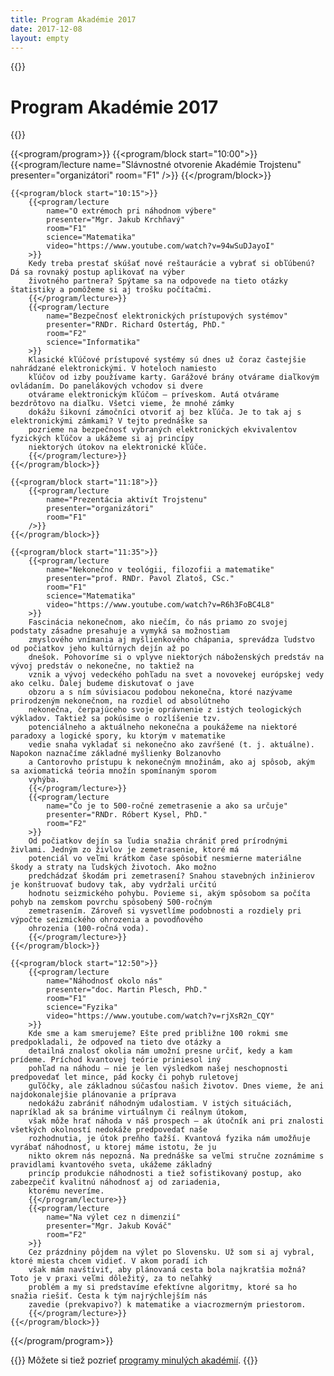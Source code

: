 ```yaml
---
title: Program Akadémie 2017
date: 2017-12-08
layout: empty
---
```


{{<prose class="py-10 sm:py-16">}}
# Program Akadémie 2017
{{</prose>}}

{{<program/program>}}
    {{<program/block start="10:00">}}
        {{<program/lecture
            name="Slávnostné otvorenie Akadémie Trojstenu"
            presenter="organizátori"
            room="F1"
        />}}
    {{</program/block>}}

    {{<program/block start="10:15">}}
        {{<program/lecture
            name="O extrémoch pri náhodnom výbere"
            presenter="Mgr. Jakub Krchňavý"
            room="F1"
            science="Matematika"
            video="https://www.youtube.com/watch?v=94wSuDJayoI"
        >}}
        Kedy treba prestať skúšať nové reštaurácie a vybrať si obľúbenú? Dá sa rovnaký postup aplikovať na výber
        životného partnera? Spýtame sa na odpovede na tieto otázky štatistiky a pomôžeme si aj trošku počítačmi.
        {{</program/lecture>}}
        {{<program/lecture
            name="Bezpečnosť elektronických prístupových systémov"
            presenter="RNDr. Richard Ostertág, PhD."
            room="F2"
            science="Informatika"
        >}}
        Klasické kľúčové prístupové systémy sú dnes už čoraz častejšie nahrádzané elektronickými. V hoteloch namiesto
        kľúčov od izby používame karty. Garážové brány otvárame diaľkovým ovládaním. Do panelákových vchodov si dvere
        otvárame elektronickým kľúčom – príveskom. Autá otvárame bezdrôtovo na diaľku. Všetci vieme, že mnohé zámky
        dokážu šikovní zámočníci otvoriť aj bez kľúča. Je to tak aj s elektronickými zámkami? V tejto prednáške sa
        pozrieme na bezpečnosť vybraných elektronických ekvivalentov fyzických kľúčov a ukážeme si aj princípy
        niektorých útokov na elektronické kľúče.
        {{</program/lecture>}}
    {{</program/block>}}

    {{<program/block start="11:18">}}
        {{<program/lecture
            name="Prezentácia aktivít Trojstenu"
            presenter="organizátori"
            room="F1"
        />}}
    {{</program/block>}}

    {{<program/block start="11:35">}}
        {{<program/lecture
            name="Nekonečno v teológii, filozofii a matematike"
            presenter="prof. RNDr. Pavol Zlatoš, CSc."
            room="F1"
            science="Matematika"
            video="https://www.youtube.com/watch?v=R6h3FoBC4L8"
        >}}
        Fascinácia nekonečnom, ako niečím, čo nás priamo zo svojej podstaty zásadne presahuje a vymyká sa možnostiam
        zmyslového vnímania aj myšlienkového chápania, sprevádza ľudstvo od počiatkov jeho kultúrnych dejín až po
        dnešok. Pohovoríme si o vplyve niektorých náboženských predstáv na vývoj predstáv o nekonečne, no taktiež na
        vznik a vývoj vedeckého pohľadu na svet a novovekej európskej vedy ako celku. Ďalej budeme diskutovať o jave
        obzoru a s ním súvisiacou podobou nekonečna, ktoré nazývame prirodzeným nekonečnom, na rozdiel od absolútneho
        nekonečna, čerpajúceho svoje oprávnenie z istých teologických výkladov. Taktiež sa pokúsime o rozlíšenie tzv.
        potenciálneho a aktuálneho nekonečna a poukážeme na niektoré paradoxy a logické spory, ku ktorým v matematike
        vedie snaha vykladať si nekonečno ako zavŕšené (t. j. aktuálne). Napokon naznačíme základné myšlienky Bolzanovho
        a Cantorovho prístupu k nekonečným množinám, ako aj spôsob, akým sa axiomatická teória množín spomínaným sporom
        vyhýba.
        {{</program/lecture>}}
        {{<program/lecture
            name="Čo je to 500-ročné zemetrasenie a ako sa určuje"
            presenter="RNDr. Róbert Kysel, PhD."
            room="F2"
        >}}
        Od počiatkov dejín sa ľudia snažia chrániť pred prírodnými živlami. Jedným zo živlov je zemetrasenie, ktoré má
        potenciál vo veľmi krátkom čase spôsobiť nesmierne materiálne škody a straty na ľudských životoch. Ako možno
        predchádzať škodám pri zemetrasení? Snahou stavebných inžinierov je konštruovať budovy tak, aby vydržali určitú
        hodnotu seizmického pohybu. Povieme si, akým spôsobom sa počíta pohyb na zemskom povrchu spôsobený 500-ročným
        zemetrasením. Zároveň si vysvetlíme podobnosti a rozdiely pri výpočte seizmického ohrozenia a povodňového
        ohrozenia (100-ročná voda).
        {{</program/lecture>}}
    {{</program/block>}}

    {{<program/block start="12:50">}}
        {{<program/lecture
            name="Náhodnosť okolo nás"
            presenter="doc. Martin Plesch, PhD."
            room="F1"
            science="Fyzika"
            video="https://www.youtube.com/watch?v=rjXsR2n_CQY"
        >}}
        Kde sme a kam smerujeme? Ešte pred približne 100 rokmi sme predpokladali, že odpoveď na tieto dve otázky a
        detailná znalosť okolia nám umožní presne určiť, kedy a kam prídeme. Príchod kvantovej teórie priniesol iný
        pohľad na náhodu – nie je len výsledkom našej neschopnosti predpovedať let mince, pád kocky či pohyb ruletovej
        guľôčky, ale základnou súčasťou našich životov. Dnes vieme, že ani najdokonalejšie plánovanie a príprava
        nedokážu zabrániť náhodným udalostiam. V istých situáciách, napríklad ak sa bránime virtuálnym či reálnym útokom,
        však môže hrať náhoda v náš prospech – ak útočník ani pri znalosti všetkých okolností nedokáže predpovedať naše
        rozhodnutia, je útok preňho ťažší. Kvantová fyzika nám umožňuje vyrábať náhodnosť, u ktorej máme istotu, že ju
        nikto okrem nás nepozná. Na prednáške sa veľmi stručne zoznámime s pravidlami kvantového sveta, ukážeme základný
        princíp produkcie náhodnosti a tiež sofistikovaný postup, ako zabezpečiť kvalitnú náhodnosť aj od zariadenia,
        ktorému neveríme.
        {{</program/lecture>}}
        {{<program/lecture
            name="Na výlet cez n dimenzií"
            presenter="Mgr. Jakub Kováč"
            room="F2"
        >}}
        Cez prázdniny pôjdem na výlet po Slovensku. Už som si aj vybral, ktoré miesta chcem vidieť. V akom poradí ich
        však mám navštíviť, aby plánovaná cesta bola najkratšia možná? Toto je v praxi veľmi dôležitý, za to neľahký
        problém a my si predstavíme efektívne algoritmy, ktoré sa ho snažia riešiť. Cesta k tým najrýchlejším nás
        zavedie (prekvapivo?) k matematike a viacrozmerným priestorom.
        {{</program/lecture>}}
    {{</program/block>}}
{{</program/program>}}

{{<prose class="py-10 sm:py-16">}}
Môžete si tiež pozrieť [programy minulých akadémií](/program/).
{{</prose>}}

